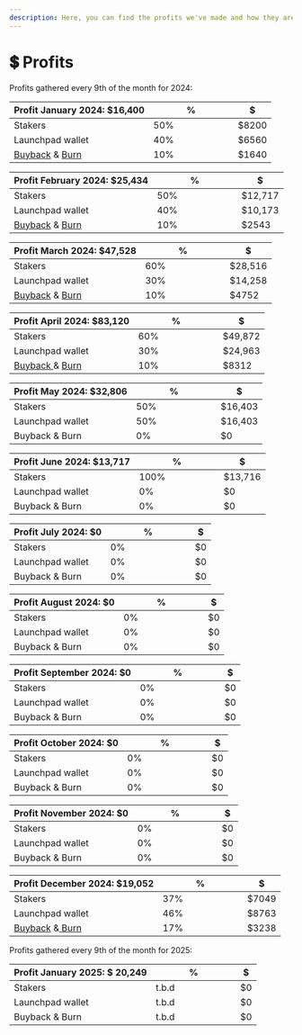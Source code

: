```yaml
---
description: Here, you can find the profits we've made and how they are distrubuted.
---
```


# 💲 Profits

Profits gathered every 9th of the month for 2024:

<table><thead><tr><th>Profit January 2024: $16,400</th><th width="134.33333333333331">%</th><th>$</th></tr></thead><tbody><tr><td>Stakers</td><td>50%</td><td>$8200</td></tr><tr><td>Launchpad wallet</td><td>40%</td><td>$6560</td></tr><tr><td><a href="https://bscscan.com/tx/0x55a163e8c540f439abc71748a739d529ee858acb7cd4a9dfee5619435dcdc9c6">Buyback</a> &#x26; <a href="https://bscscan.com/tx/0x41f90b1497878ffd07dc43d12744ac840110c37bc1fd619bd4f419f70ddfae1d">Burn</a></td><td>10%</td><td>$1640</td></tr></tbody></table>

<table><thead><tr><th>Profit February 2024: $25,434</th><th width="134.33333333333331">%</th><th>$</th></tr></thead><tbody><tr><td>Stakers</td><td>50%</td><td>$12,717</td></tr><tr><td>Launchpad wallet</td><td>40%</td><td>$10,173</td></tr><tr><td><a href="https://bscscan.com/tx/0xcdf58e82da4e1c0928f9b46c6cf41d6cb94805aad0301b76c8736eec57c01c1c">Buyback</a> &#x26; <a href="https://bscscan.com/tx/0xd9bd67d6b8fb1cdf8bbebda5d3ac195be0d3d5616d20148790812052f28dd9cd">Burn</a></td><td>10%</td><td>$2543</td></tr></tbody></table>

<table><thead><tr><th>Profit March 2024: $47,528</th><th width="134.33333333333331">%</th><th>$</th></tr></thead><tbody><tr><td>Stakers</td><td>60%</td><td>$28,516</td></tr><tr><td>Launchpad wallet</td><td>30%</td><td>$14,258</td></tr><tr><td><a href="https://bscscan.com/tx/0xd3b8fbb003127adde069d06ec3d6512169135c0bd7026289d027e77a44b16b3f">Buyback</a> &#x26; <a href="https://bscscan.com/tx/0x3e5ce2f240da5aa2f7d10ad1b625e2870a62563bf101d0dced9ffd65788e3cd2">Burn</a></td><td>10%</td><td>$4752</td></tr></tbody></table>

<table><thead><tr><th>Profit April 2024: $83,120</th><th width="134.33333333333331">%</th><th>$</th></tr></thead><tbody><tr><td>Stakers</td><td>60%</td><td>$49,872</td></tr><tr><td>Launchpad wallet</td><td>30%</td><td>$24,963</td></tr><tr><td><a href="https://bscscan.com/tx/0xff6b3ec620675b8daa99efc930017e64f24b2160fc2b536e01beee6c102f88a8">Buyback </a>&#x26; <a href="https://bscscan.com/tx/0x4d36f1c7ebf3b7d36eb1ab2f9a6db1532c2027e0072adea718ed6ee8467a0bbe">Burn</a></td><td>10%</td><td>$8312</td></tr></tbody></table>

<table><thead><tr><th>Profit May 2024: $32,806</th><th width="134.33333333333331">%</th><th>$</th></tr></thead><tbody><tr><td>Stakers</td><td>50%</td><td>$16,403</td></tr><tr><td>Launchpad wallet</td><td>50%</td><td>$16,403</td></tr><tr><td>Buyback &#x26; Burn</td><td>0%</td><td>$0</td></tr></tbody></table>

<table><thead><tr><th>Profit June 2024: $13,717</th><th width="134.33333333333331">%</th><th>$</th></tr></thead><tbody><tr><td>Stakers</td><td>100%</td><td>$13,716</td></tr><tr><td>Launchpad wallet</td><td>0%</td><td>$0</td></tr><tr><td>Buyback &#x26; Burn</td><td>0%</td><td>$0</td></tr></tbody></table>

<table><thead><tr><th>Profit July 2024: $0</th><th width="134.33333333333331">%</th><th>$</th></tr></thead><tbody><tr><td>Stakers</td><td>0%</td><td>$0</td></tr><tr><td>Launchpad wallet</td><td>0%</td><td>$0</td></tr><tr><td>Buyback &#x26; Burn</td><td>0%</td><td>$0</td></tr></tbody></table>

<table><thead><tr><th>Profit August 2024: $0</th><th width="134.33333333333331">%</th><th>$</th></tr></thead><tbody><tr><td>Stakers</td><td>0%</td><td>$0</td></tr><tr><td>Launchpad wallet</td><td>0%</td><td>$0</td></tr><tr><td>Buyback &#x26; Burn</td><td>0%</td><td>$0</td></tr></tbody></table>

<table><thead><tr><th>Profit September 2024: $0</th><th width="134.33333333333331">%</th><th>$</th></tr></thead><tbody><tr><td>Stakers</td><td>0%</td><td>$0</td></tr><tr><td>Launchpad wallet</td><td>0%</td><td>$0</td></tr><tr><td>Buyback &#x26; Burn</td><td>0%</td><td>$0</td></tr></tbody></table>

<table><thead><tr><th>Profit October 2024: $0</th><th width="134.33333333333331">%</th><th>$</th></tr></thead><tbody><tr><td>Stakers</td><td>0%</td><td>$0</td></tr><tr><td>Launchpad wallet</td><td>0%</td><td>$0</td></tr><tr><td>Buyback &#x26; Burn</td><td>0%</td><td>$0</td></tr></tbody></table>

<table><thead><tr><th>Profit November 2024: $0</th><th width="134.33333333333331">%</th><th>$</th></tr></thead><tbody><tr><td>Stakers</td><td>0%</td><td>$0</td></tr><tr><td>Launchpad wallet</td><td>0%</td><td>$0</td></tr><tr><td>Buyback &#x26; Burn</td><td>0%</td><td>$0</td></tr></tbody></table>

<table><thead><tr><th>Profit December 2024: $19,052 </th><th width="134.33333333333331">%</th><th>$</th></tr></thead><tbody><tr><td>Stakers</td><td>37%</td><td>$7049</td></tr><tr><td>Launchpad wallet</td><td>46%</td><td>$8763</td></tr><tr><td><a href="https://bscscan.com/tx/0xc7c9216bcac4557b9f9dac8e55b78473fa052a40f4e48e7fc7e350bba9c1faee">Buyback</a> &#x26;<a href="https://bscscan.com/tx/0xff22db9bcbe23c2976c98eac93dc3755ab4a48ee7679253a6bfe96c620702519"> Burn</a></td><td>17%</td><td>$3238</td></tr></tbody></table>

Profits gathered every 9th of the month for 2025:

<table><thead><tr><th>Profit January 2025: $ 20,249</th><th width="134.33333333333331">%</th><th>$</th></tr></thead><tbody><tr><td>Stakers</td><td>t.b.d</td><td>$0</td></tr><tr><td>Launchpad wallet</td><td>t.b.d</td><td>$0</td></tr><tr><td>Buyback &#x26; Burn</td><td>t.b.d</td><td>$0</td></tr></tbody></table>


